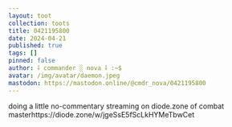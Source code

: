 ```yaml
---
layout: toot
collection: toots
title: 0421195800
date: 2024-04-21
published: true
tags: []
pinned: false
author: ⸸ commander ░ nova ⸸ :~$
avatar: /img/avatar/daemon.jpeg
mastodon: https://mastodon.online/@cmdr_nova/0421195800
---
```


doing a little no-commentary streaming on diode.zone of combat masterhttps://diode.zone/w/jgeSsE5fScLkHYMeTbwCet
